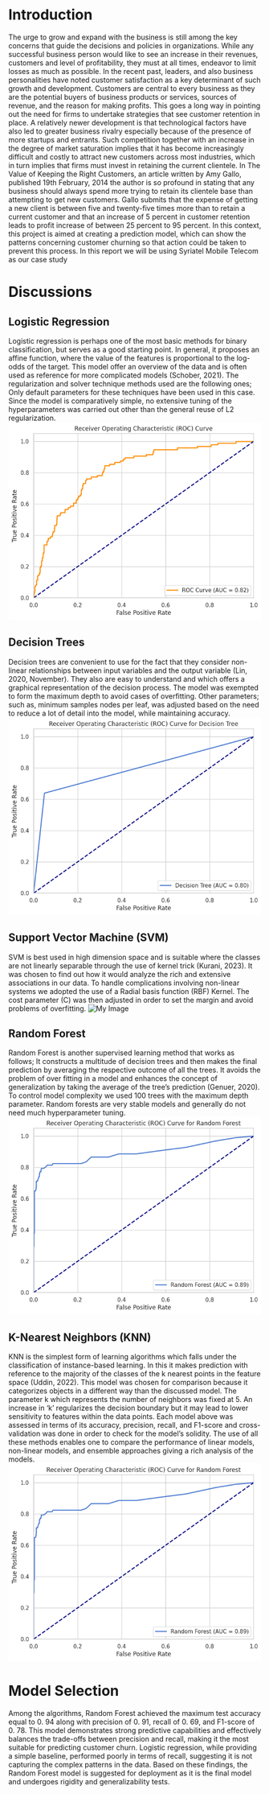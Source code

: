 # Introduction
The urge to grow and expand with the business is still among the key concerns that guide the decisions and policies in organizations. While any successful business person would like to see an increase in their revenues, customers and level of profitability, they must at all times, endeavor to limit losses as much as possible. In the recent past, leaders, and also business personalities have noted customer satisfaction as a key determinant of such growth and development. Customers are central to every business as they are the potential buyers of business products or services, sources of revenue, and the reason for making profits. This goes a long way in pointing out the need for firms to undertake strategies that see customer retention in place. A relatively newer development is that technological factors have also led to greater business rivalry especially because of the presence of more startups and entrants. Such competition together with an increase in the degree of market saturation implies that it has become increasingly difficult and costly to attract new customers across most industries, which in turn implies that firms must invest in retaining the current clientele. In The Value of Keeping the Right Customers, an article written by Amy Gallo, published 19th February, 2014 the author is so profound in stating that any business should always spend more trying to retain its clientele base than attempting to get new customers. Gallo submits that the expense of getting a new client is between five and twenty-five times more than to retain a current customer and that an increase of 5 percent in customer retention leads to profit increase of between 25 percent to 95 percent. In this context, this project is aimed at creating a prediction model, which can show the patterns concerning customer churning so that action could be taken to prevent this process. In this report we will be using Syriatel Mobile Telecom as our case study

# Discussions
## Logistic Regression
Logistic regression is perhaps one of the most basic methods for binary classification, but serves as a good starting point. In general, it proposes an affine function, where the value of the features is proportional to the log-odds of the target. This model offer an overview of the data and is often used as reference for more complicated models (Schober, 2021). The regularization and solver technique methods used are the following ones; Only default parameters for these techniques have been used in this case. Since the model is comparatively simple, no extensive tuning of the hyperparameters was carried out other than the general reuse of L2 regularization.
![My Image](LRegression.png)

## Decision Trees
Decision trees are convenient to use for the fact that they consider non-linear relationships between input variables and the output variable (Lin, 2020, November). They also are easy to understand and which offers a graphical representation of the decision process. The model was exempted to form the maximum depth to avoid cases of overfitting. Other parameters; such as, minimum samples nodes per leaf, was adjusted based on the need to reduce a lot of detail into the model, while maintaining accuracy.
![My Image](DTrees.png)

## Support Vector Machine (SVM)
SVM is best used in high dimension space and is suitable where the classes are not linearly separable through the use of kernel trick (Kurani, 2023). It was chosen to find out how it would analyze the rich and extensive associations in our data. To handle complications involving non-linear systems we adopted the use of a Radial basis function (RBF) Kernel. The cost parameter (C) was then adjusted in order to set the margin and avoid problems of overfitting.
![My Image](SVM.png)

## Random Forest
Random Forest is another supervised learning method that works as follows; It constructs a multitude of decision trees and then makes the final prediction by averaging the respective outcome of all the trees. It avoids the problem of over fitting in a model and enhances the concept of generalization by taking the average of the tree’s prediction (Genuer, 2020). To control model complexity we used 100 trees with the maximum depth parameter. Random forests are very stable models and generally do not need much hyperparameter tuning.
![My Image](RForest.png)
## K-Nearest Neighbors (KNN)
KNN is the simplest form of learning algorithms which falls under the classification of instance-based learning. In this it makes prediction with reference to the majority of the classes of the k nearest points in the feature space (Uddin, 2022). This model was chosen for comparison because it categorizes objects in a different way than the discussed model. The parameter k which represents the number of neighbors was fixed at 5. An increase in ‘k’ regularizes the decision boundary but it may lead to lower sensitivity to features within the data points. Each model above was assessed in terms of its accuracy, precision, recall, and F1-score and cross-validation was done in order to check for the model’s solidity. The use of all these methods enables one to compare the performance of linear models, non-linear models, and ensemble approaches giving a rich analysis of the models.
![My Image](RForest.png)

# Model Selection
Among the algorithms, Random Forest achieved the maximum test accuracy equal to 0. 94 along with precision of 0. 91, recall of 0. 69, and F1-score of 0. 78. This model demonstrates strong predictive capabilities and effectively balances the trade-offs between precision and recall, making it the most suitable for predicting customer churn. Logistic regression, while providing a simple baseline, performed poorly in terms of recall, suggesting it is not capturing the complex patterns in the data. Based on these findings, the Random Forest model is suggested for deployment as it is the final model and undergoes rigidity and generalizability tests.


